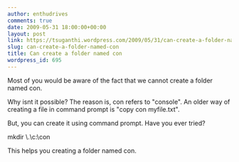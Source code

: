 ```yaml
---
author: enthudrives
comments: true
date: 2009-05-31 18:00:00+00:00
layout: post
link: https://tsuganthi.wordpress.com/2009/05/31/can-create-a-folder-named-con/
slug: can-create-a-folder-named-con
title: Can create a folder named con
wordpress_id: 695
---
```


Most of you would be aware of the fact that we cannot create a folder named con.

Why isnt it possible? The reason is, con refers to "console". An older way of creating a file in command prompt is "copy con myfile.txt".

But, you can create it using command prompt. Have you ever tried?

mkdir \\.\c:\con

This helps you creating a folder named con.

  

